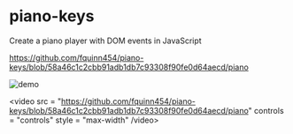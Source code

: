 # piano-keys
Create a piano player with DOM events in JavaScript

https://github.com/fquinn454/piano-keys/blob/58a46c1c2cbb91adb1db7c93308f90fe0d64aecd/piano

![demo](https://github.com/fquinn454/piano-keys/blob/58a46c1c2cbb91adb1db7c93308f90fe0d64aecd/piano)

<video src = "https://github.com/fquinn454/piano-keys/blob/58a46c1c2cbb91adb1db7c93308f90fe0d64aecd/piano" controls = "controls" style = "max-width" /video>


